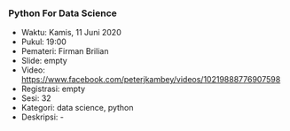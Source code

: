 ### Python For Data Science

- Waktu: Kamis, 11 Juni 2020
- Pukul: 19:00
- Pemateri: Firman Brilian
- Slide: empty
- Video: https://www.facebook.com/peterjkambey/videos/10219888776907598
- Registrasi: empty
- Sesi: 32
- Kategori: data science, python
- Deskripsi: -
